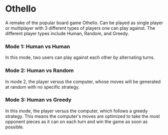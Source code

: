 # Othello

A remake of the popular board game Othello. Can be played as single player or multiplayer with 3 different types of players one can play against. The different player types include Human, Random, and Greedy.

### Mode 1: Human vs Human

In this mode, two users can play against each other by alternating turns.

### Mode 2: Human vs Random

In mode 2, the player versus the computer, whose moves will be generated at random with no specific strategy.

### Mode 3: Human vs Greedy

In this mode, the player versus the computer, which follows a greedy strategy. This means the computer's moves are optimized to take the most opponent pieces as it can on each turn and win the game as soon as possible.
